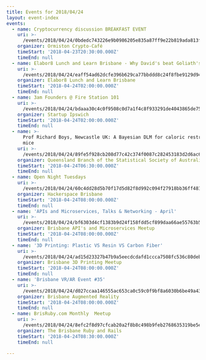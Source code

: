 ```yaml
---
title: Events for 2018/04/24
layout: event-index
events:
  - name: Cryptocurrency discussion BREAKFAST EVENT
    uri: >-
      /events/2018/04/24/0bdedc743226e9b0986205e835a87ff9e22b819ada813fd95d6b00ef49cd6acf
    organizer: Ormiston Crypto-Café
    timeStart: '2018-04-23T20:30:00.000Z'
    timeEnd: null
  - name: Elabor8 Lunch and Learn Brisbane - Why David's beat Goliath's
    uri: >-
      /events/2018/04/24/eaff54ad62dcfe396b629ca77bbddd8c24f8fbe9129d940fd7a4287b52f36dab
    organizer: Elabor8 Lunch and Learn Brisbane
    timeStart: '2018-04-24T02:00:00.000Z'
    timeEnd: null
  - name: 3am Founders @ Fire Station 101
    uri: >-
      /events/2018/04/24/bdaaa30c4c0f9508c0d7a1f4c8f933291de4043865de75a3dac0ba848cf865d1
    organizer: Startup Ipswich
    timeStart: '2018-04-24T02:00:00.000Z'
    timeEnd: null
  - name: >-
      Prof Richard Boys, Newcastle UK: A Bayesian DLM for caloric restriction in
      mice
    uri: >-
      /events/2018/04/24/89fe5f928cb208d77c42c374f0087c282453183d2d6ac64aec5604843bade152
    organizer: Queensland Branch of the Statistical Society of Australia
    timeStart: '2018-04-24T06:30:00.000Z'
    timeEnd: null
  - name: Open Night Tuesdays
    uri: >-
      /events/2018/04/24/60c4dd28d5b70f17d5d82f8d992c094f27918bb36ff481de02bcbbd35a4300cf
    organizer: Hackerspace Brisbane
    timeStart: '2018-04-24T08:00:00.000Z'
    timeEnd: null
  - name: 'APIs and Microservices, Talks & Networking - April'
    uri: >-
      /events/2018/04/24/bf6303d4cf1383b9d24f158fdd5cf899daa66ae55763b5a5d6c8291a4597d600
    organizer: Brisbane API's and Microservices Meetup
    timeStart: '2018-04-24T08:00:00.000Z'
    timeEnd: null
  - name: '3D Printing: Plastic VS Resin VS Carbon Fiber'
    uri: >-
      /events/2018/04/24/ad15d23327b47b9a5eecdcdafd1ccca7508fc536c80deb8bef011e34b4531a5e
    organizer: Brisbane 3D Printing Meetup
    timeStart: '2018-04-24T08:00:00.000Z'
    timeEnd: null
  - name: 'Brisbane VR/AR Event #35'
    uri: >-
      /events/2018/04/24/d027ccaa146555ac653ca0c59c0f9bf8a6030b6be49a43f8711fd588c6babf89
    organizer: Brisbane Augmented Reality
    timeStart: '2018-04-24T08:00:00.000Z'
    timeEnd: null
  - name: BrisRuby.com Monthly  Meetup
    uri: >-
      /events/2018/04/24/8efc2f8d97cfcab20a2f8b8c498b9feb2768635319be5eae83b8700419500b59
    organizer: The Brisbane Ruby and Rails
    timeStart: '2018-04-24T08:30:00.000Z'
    timeEnd: null

---
```

